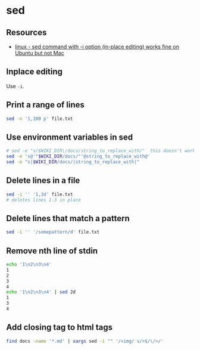 sed
===

Resources
---

- [linux - sed command with -i option
    (in-place editing) works fine on Ubuntu but not
    Mac](https://stackoverflow.com/questions/16745988/sed-command-with-i-option-in-place-editing-works-fine-on-ubuntu-but-not-mac)

Inplace editing
---

Use `-i`.

Print a range of lines
---

```bash
sed -n '1,100 p' file.txt
```

Use environment variables in sed
---

```bash
# sed -e "s/$WIKI_DIR\/docs/string_to_replace_with/"  this doesn't work
sed -e 's@'"$WIKI_DIR/docs/"'@string_to_replace_with@'
sed -e "s|$WIKI_DIR/docs/|string_to_replace_with|"
```

Delete lines in a file
---

```bash
sed -i '' '1,3d' file.txt
# deletes lines 1-3 in place
```

Delete lines that match a pattern
---
```bash
sed -i '' '/somepattern/d' file.txt
```

Remove nth line of stdin
---

```bash
echo '1\n2\n3\n4'
1
2
3
4
echo '1\n2\n3\n4' | sed 2d
1
3
4
```

Add closing tag to html tags
---

```bash
find docs -name '*.md' | xargs sed -i "" '/<img/ s/>$/\/>/'
```
  
